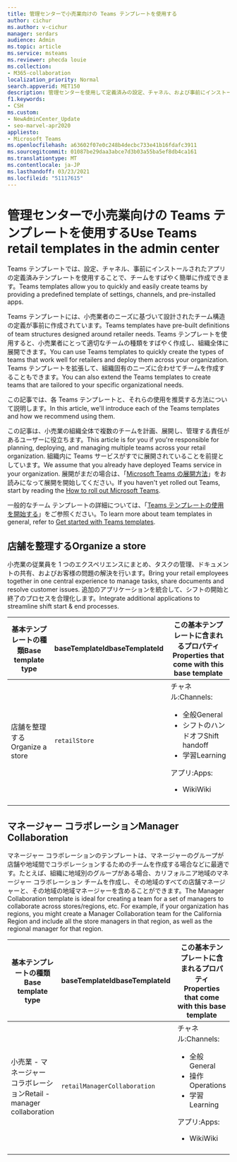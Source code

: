 ```yaml
---
title: 管理センターで小売業向けの Teams テンプレートを使用する
author: cichur
ms.author: v-cichur
manager: serdars
audience: Admin
ms.topic: article
ms.service: msteams
ms.reviewer: phecda louie
ms.collection:
- M365-collaboration
localization_priority: Normal
search.appverid: MET150
description: 管理センターを使用して定義済みの設定、チャネル、および事前にインストールされたアプリを提供することで、小売業者のニーズに合わせて設計されたチーム構造を作成する Teams テンプレートの使用方法を説明します。
f1.keywords:
- CSH
ms.custom:
- NewAdminCenter_Update
- seo-marvel-apr2020
appliesto:
- Microsoft Teams
ms.openlocfilehash: a63602f07e0c248b4decbc733e41b16fdafc3911
ms.sourcegitcommit: 01087be29daa3abce7d3b03a55ba5ef8db4ca161
ms.translationtype: MT
ms.contentlocale: ja-JP
ms.lasthandoff: 03/23/2021
ms.locfileid: "51117615"
---
```

# <a name="use-teams-retail-templates-in-the-admin-center"></a><span data-ttu-id="09005-103">管理センターで小売業向けの Teams テンプレートを使用する</span><span class="sxs-lookup"><span data-stu-id="09005-103">Use Teams retail templates in the admin center</span></span>

<span data-ttu-id="09005-104">Teams テンプレートでは、設定、チャネル、事前にインストールされたアプリの定義済みテンプレートを使用することで、チームをすばやく簡単に作成できます。</span><span class="sxs-lookup"><span data-stu-id="09005-104">Teams templates allow you to quickly and easily create teams by providing a predefined template of settings, channels, and pre-installed apps.</span></span>

<span data-ttu-id="09005-105">Teams テンプレートには、小売業者のニーズに基づいて設計されたチーム構造の定義が事前に作成されています。</span><span class="sxs-lookup"><span data-stu-id="09005-105">Teams templates have pre-built definitions of team structures designed around retailer needs.</span></span> <span data-ttu-id="09005-106">Teams テンプレートを使用すると、小売業者にとって適切なチームの種類をすばやく作成し、組織全体に展開できます。</span><span class="sxs-lookup"><span data-stu-id="09005-106">You can use Teams templates to quickly create the types of teams that work well for retailers and deploy them across your organization.</span></span> <span data-ttu-id="09005-107">Teams テンプレートを拡張して、組織固有のニーズに合わせてチームを作成することもできます。</span><span class="sxs-lookup"><span data-stu-id="09005-107">You can also extend the Teams templates to create teams that are tailored to your specific organizational needs.</span></span>

<span data-ttu-id="09005-108">この記事では、各 Teams テンプレートと、それらの使用を推奨する方法について説明します。</span><span class="sxs-lookup"><span data-stu-id="09005-108">In this article, we'll introduce each of the Teams templates and how we recommend using them.</span></span>

<span data-ttu-id="09005-109">この記事は、小売業の組織全体で複数のチームを計画、展開し、管理する責任があるユーザーに役立ちます。</span><span class="sxs-lookup"><span data-stu-id="09005-109">This article is for you if you're responsible for planning, deploying, and managing multiple teams across your retail organization.</span></span> <span data-ttu-id="09005-110">組織内に Teams サービスがすでに展開されていることを前提としています。</span><span class="sxs-lookup"><span data-stu-id="09005-110">We assume that you already have deployed Teams service in your organization.</span></span> <span data-ttu-id="09005-111">展開がまだの場合は、「[Microsoft Teams の展開方法](./deploy-overview.md)」をお読みになって展開を開始してください。</span><span class="sxs-lookup"><span data-stu-id="09005-111">If you haven't yet rolled out Teams, start by reading the [How to roll out Microsoft Teams](./deploy-overview.md).</span></span>

<span data-ttu-id="09005-112">一般的なチーム テンプレートの詳細については、「[Teams テンプレートの使用を開始する](get-started-with-teams-templates-in-the-admin-console.md)」をご参照ください。</span><span class="sxs-lookup"><span data-stu-id="09005-112">To learn more about team templates in general, refer to [Get started with Teams templates](get-started-with-teams-templates-in-the-admin-console.md).</span></span>

## <a name="organize-a-store"></a><span data-ttu-id="09005-113">店舗を整理する</span><span class="sxs-lookup"><span data-stu-id="09005-113">Organize a store</span></span>

<span data-ttu-id="09005-114">小売業の従業員を 1 つのエクスペリエンスにまとめ、タスクの管理、ドキュメントの共有、およびお客様の問題の解決を行います。</span><span class="sxs-lookup"><span data-stu-id="09005-114">Bring your retail employees together in one central experience to manage tasks, share documents and resolve customer issues.</span></span> <span data-ttu-id="09005-115">追加のアプリケーションを統合して、シフトの開始と終了のプロセスを合理化します。</span><span class="sxs-lookup"><span data-stu-id="09005-115">Integrate additional applications to streamline shift start & end processes.</span></span>

| <span data-ttu-id="09005-116">基本テンプレートの種類</span><span class="sxs-lookup"><span data-stu-id="09005-116">Base template type</span></span> |<span data-ttu-id="09005-117">baseTemplateId</span><span class="sxs-lookup"><span data-stu-id="09005-117">baseTemplateId</span></span> | <span data-ttu-id="09005-118">この基本テンプレートに含まれるプロパティ</span><span class="sxs-lookup"><span data-stu-id="09005-118">Properties that come with this base template</span></span> |
| ------------------|-- |----------------------------------------------------- |
|<span data-ttu-id="09005-119">店舗を整理する</span><span class="sxs-lookup"><span data-stu-id="09005-119">Organize a store</span></span>|`retailStore`|<span data-ttu-id="09005-120">チャネル:</span><span class="sxs-lookup"><span data-stu-id="09005-120">Channels:</span></span> <ul><li><span data-ttu-id="09005-121">全般</span><span class="sxs-lookup"><span data-stu-id="09005-121">General</span></span><li><span data-ttu-id="09005-122">シフトのハンドオフ</span><span class="sxs-lookup"><span data-stu-id="09005-122">Shift handoff</span></span></li><li><span data-ttu-id="09005-123">学習</span><span class="sxs-lookup"><span data-stu-id="09005-123">Learning</span></span></li></ul> <span data-ttu-id="09005-124">アプリ:</span><span class="sxs-lookup"><span data-stu-id="09005-124">Apps:</span></span> <ul><li><span data-ttu-id="09005-125">Wiki</span><span class="sxs-lookup"><span data-stu-id="09005-125">Wiki</span></span></li></ul>|
||||

## <a name="manager-collaboration"></a><span data-ttu-id="09005-126">マネージャー コラボレーション</span><span class="sxs-lookup"><span data-stu-id="09005-126">Manager Collaboration</span></span>

<span data-ttu-id="09005-127">マネージャー コラボレーションのテンプレートは、マネージャーのグループが店舗や地域間でコラボレーションするためのチームを作成する場合などに最適です。たとえば、組織に地域別のグループがある場合、カリフォルニア地域のマネージャー コラボレーション チームを作成し、その地域のすべての店舗マネージャーと、その地域の地域マネージャーを含めることができます。</span><span class="sxs-lookup"><span data-stu-id="09005-127">The Manager Collaboration template is ideal for creating a team for a set of managers to collaborate across stores/regions, etc. For example, if your organization has regions, you might create a Manager Collaboration team for the California Region and include all the store managers in that region, as well as the regional manager for that region.</span></span>

| <span data-ttu-id="09005-128">基本テンプレートの種類</span><span class="sxs-lookup"><span data-stu-id="09005-128">Base template type</span></span>| <span data-ttu-id="09005-129">baseTemplateId</span><span class="sxs-lookup"><span data-stu-id="09005-129">baseTemplateId</span></span> | <span data-ttu-id="09005-130">この基本テンプレートに含まれるプロパティ</span><span class="sxs-lookup"><span data-stu-id="09005-130">Properties that come with this base template</span></span> |
| ------------------|- |----------------------------------------------------- |
|<span data-ttu-id="09005-131">小売業 - マネージャー コラボレーション</span><span class="sxs-lookup"><span data-stu-id="09005-131">Retail - manager collaboration</span></span>|`retailManagerCollaboration` |<span data-ttu-id="09005-132">チャネル:</span><span class="sxs-lookup"><span data-stu-id="09005-132">Channels:</span></span> <ul><li><span data-ttu-id="09005-133">全般</span><span class="sxs-lookup"><span data-stu-id="09005-133">General</span></span><li><span data-ttu-id="09005-134">操作</span><span class="sxs-lookup"><span data-stu-id="09005-134">Operations</span></span></li><li><span data-ttu-id="09005-135">学習</span><span class="sxs-lookup"><span data-stu-id="09005-135">Learning</span></span></li></ul> <span data-ttu-id="09005-136">アプリ:</span><span class="sxs-lookup"><span data-stu-id="09005-136">Apps:</span></span> <ul><li><span data-ttu-id="09005-137">Wiki</span><span class="sxs-lookup"><span data-stu-id="09005-137">Wiki</span></span></li></ul>|
||||